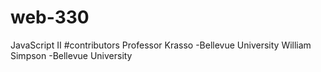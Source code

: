 # web-330
JavaScript II
#contributors
Professor Krasso -Bellevue University
William Simpson -Bellevue University